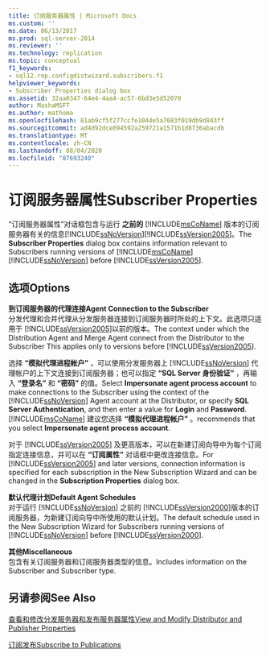 ```yaml
---
title: 订阅服务器属性 | Microsoft Docs
ms.custom: ''
ms.date: 06/13/2017
ms.prod: sql-server-2014
ms.reviewer: ''
ms.technology: replication
ms.topic: conceptual
f1_keywords:
- sql12.rep.configdistwizard.subscribers.f1
helpviewer_keywords:
- Subscriber Properties dialog box
ms.assetid: 32aa0347-64e4-4aa4-ac57-6bd3e5d52070
author: MashaMSFT
ms.author: mathoma
ms.openlocfilehash: 81ab9cf5f277ccfe1044e5a7083f019db9d843ff
ms.sourcegitcommit: ad4d92dce894592a259721a1571b1d8736abacdb
ms.translationtype: MT
ms.contentlocale: zh-CN
ms.lasthandoff: 08/04/2020
ms.locfileid: "87693240"
---
```

# <a name="subscriber-properties"></a><span data-ttu-id="b5f26-102">订阅服务器属性</span><span class="sxs-lookup"><span data-stu-id="b5f26-102">Subscriber Properties</span></span>
  <span data-ttu-id="b5f26-103">“订阅服务器属性”对话框包含与运行 **之前的** [!INCLUDE[msCoName](../../includes/msconame-md.md)] 版本的订阅服务器有关的信息[!INCLUDE[ssNoVersion](../../includes/ssnoversion-md.md)][!INCLUDE[ssVersion2005](../../includes/ssversion2005-md.md)]。</span><span class="sxs-lookup"><span data-stu-id="b5f26-103">The **Subscriber Properties** dialog box contains information relevant to Subscribers running versions of [!INCLUDE[msCoName](../../includes/msconame-md.md)] [!INCLUDE[ssNoVersion](../../includes/ssnoversion-md.md)] before [!INCLUDE[ssVersion2005](../../includes/ssversion2005-md.md)].</span></span>  
  
## <a name="options"></a><span data-ttu-id="b5f26-104">选项</span><span class="sxs-lookup"><span data-stu-id="b5f26-104">Options</span></span>  
 <span data-ttu-id="b5f26-105">**到订阅服务器的代理连接**</span><span class="sxs-lookup"><span data-stu-id="b5f26-105">**Agent Connection to the Subscriber**</span></span>  
 <span data-ttu-id="b5f26-106">分发代理和合并代理从分发服务器连接到订阅服务器时所处的上下文。此选项只适用于 [!INCLUDE[ssVersion2005](../../includes/ssversion2005-md.md)]以前的版本。</span><span class="sxs-lookup"><span data-stu-id="b5f26-106">The context under which the Distribution Agent and Merge Agent connect from the Distributor to the Subscriber This applies only to versions before [!INCLUDE[ssVersion2005](../../includes/ssversion2005-md.md)].</span></span>  
  
 <span data-ttu-id="b5f26-107">选择 **“模拟代理进程帐户”** ，可以使用分发服务器上 [!INCLUDE[ssNoVersion](../../includes/ssnoversion-md.md)] 代理帐户的上下文连接到订阅服务器；也可以指定 **“SQL Server 身份验证”** ，再输入 **“登录名”** 和 **“密码”** 的值。</span><span class="sxs-lookup"><span data-stu-id="b5f26-107">Select **Impersonate agent process account** to make connections to the Subscriber using the context of the [!INCLUDE[ssNoVersion](../../includes/ssnoversion-md.md)] Agent account at the Distributor, or specify **SQL Server Authentication**, and then enter a value for **Login** and **Password**.</span></span> [!INCLUDE[msCoName](../../includes/msconame-md.md)] <span data-ttu-id="b5f26-108">建议您选择 **“模拟代理进程帐户”** 。</span><span class="sxs-lookup"><span data-stu-id="b5f26-108">recommends that you select **Impersonate agent process account**.</span></span>  
  
 <span data-ttu-id="b5f26-109">对于 [!INCLUDE[ssVersion2005](../../includes/ssversion2005-md.md)] 及更高版本，可以在新建订阅向导中为每个订阅指定连接信息，并可以在 **“订阅属性”** 对话框中更改连接信息。</span><span class="sxs-lookup"><span data-stu-id="b5f26-109">For [!INCLUDE[ssVersion2005](../../includes/ssversion2005-md.md)] and later versions, connection information is specified for each subscription in the New Subscription Wizard and can be changed in the **Subscription Properties** dialog box.</span></span>  
  
 <span data-ttu-id="b5f26-110">**默认代理计划**</span><span class="sxs-lookup"><span data-stu-id="b5f26-110">**Default Agent Schedules**</span></span>  
 <span data-ttu-id="b5f26-111">对于运行 [!INCLUDE[ssNoVersion](../../includes/ssnoversion-md.md)] 之前的 [!INCLUDE[ssVersion2000](../../includes/ssversion2000-md.md)]版本的订阅服务器，为新建订阅向导中所使用的默认计划。</span><span class="sxs-lookup"><span data-stu-id="b5f26-111">The default schedule used in the New Subscription Wizard for Subscribers running versions of [!INCLUDE[ssNoVersion](../../includes/ssnoversion-md.md)] before [!INCLUDE[ssVersion2000](../../includes/ssversion2000-md.md)].</span></span>  
  
 <span data-ttu-id="b5f26-112">**其他**</span><span class="sxs-lookup"><span data-stu-id="b5f26-112">**Miscellaneous**</span></span>  
 <span data-ttu-id="b5f26-113">包含有关订阅服务器和订阅服务器类型的信息。</span><span class="sxs-lookup"><span data-stu-id="b5f26-113">Includes information on the Subscriber and Subscriber type.</span></span>  
  
## <a name="see-also"></a><span data-ttu-id="b5f26-114">另请参阅</span><span class="sxs-lookup"><span data-stu-id="b5f26-114">See Also</span></span>  
 [<span data-ttu-id="b5f26-115">查看和修改分发服务器和发布服务器属性</span><span class="sxs-lookup"><span data-stu-id="b5f26-115">View and Modify Distributor and Publisher Properties</span></span>](view-and-modify-distributor-and-publisher-properties.md)   

 [<span data-ttu-id="b5f26-116">订阅发布</span><span class="sxs-lookup"><span data-stu-id="b5f26-116">Subscribe to Publications</span></span>](subscribe-to-publications.md)  
  
  
